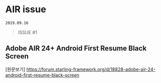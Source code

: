 # AIR issue



`2019.09.16`

> ISSUE #1

## Adobe AIR 24+ Android First Resume Black Screen



[원문보기] https://forum.starling-framework.org/d/18828-adobe-air-24-android-first-resume-black-screen

